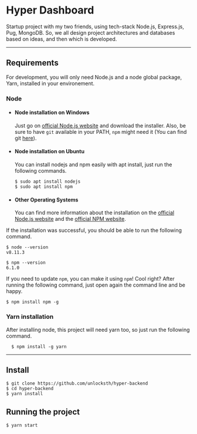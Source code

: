 # Hyper Dashboard

Startup project with my two friends, using tech-stack Node.js, Express.js, Pug, MongoDB. So, we all design project architectures and databases based on ideas, and then which is developed.

---

## Requirements

For development, you will only need Node.js and a node global package, Yarn, installed in your environement.

### Node

- #### Node installation on Windows

  Just go on [official Node.js website](https://nodejs.org/) and download the installer.
  Also, be sure to have `git` available in your PATH, `npm` might need it (You can find git [here](https://git-scm.com/)).

- #### Node installation on Ubuntu

  You can install nodejs and npm easily with apt install, just run the following commands.

      $ sudo apt install nodejs
      $ sudo apt install npm

- #### Other Operating Systems
  You can find more information about the installation on the [official Node.js website](https://nodejs.org/) and the [official NPM website](https://npmjs.org/).

If the installation was successful, you should be able to run the following command.

    $ node --version
    v8.11.3

    $ npm --version
    6.1.0

If you need to update `npm`, you can make it using `npm`! Cool right? After running the following command, just open again the command line and be happy.

    $ npm install npm -g

### Yarn installation

After installing node, this project will need yarn too, so just run the following command.

      $ npm install -g yarn

---

## Install

    $ git clone https://github.com/unlocksth/hyper-backend
    $ cd hyper-backend
    $ yarn install

## Running the project

    $ yarn start
